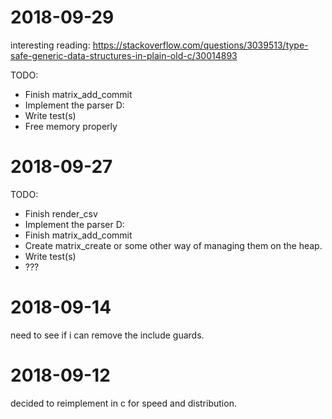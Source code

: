# 2018-09-29

interesting reading: https://stackoverflow.com/questions/3039513/type-safe-generic-data-structures-in-plain-old-c/30014893

TODO:
* Finish matrix_add_commit
* Implement the parser D:
* Write test(s)
* Free memory properly



# 2018-09-27

TODO:
* Finish render_csv
* Implement the parser D:
* Finish matrix_add_commit
* Create matrix_create or some other way of managing them on the heap.
* Write test(s)
* ???



# 2018-09-14

need to see if i can remove the include guards.



# 2018-09-12

decided to reimplement in c for speed and distribution.